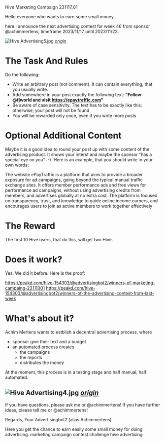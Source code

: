 Hive Marketing Campaign 231117_01

Hello everyone who wants to earn some small money,

here I announce the next advertising contest for week 46 from sponsor @achimmertens, timeframe 2023/11/17 until 2023/11/23.

![Hive Advertising5.jpg](https://files.peakd.com/file/peakd-hive/advertisingbot2/23wCFsaWca4mL7YShiSNhnSYpyJCaAn8t1kdtVjmPFoP87c991PcFrAo9vrDUWmvwc74w.jpg)
*[origin](https://photofunia.com/)*

# The Task And Rules
Do the following:
- Write an arbitrary post (not comment). It can contain everything, that you usually write.
- Add somewhere in your post exactly the following text: 
**"Follow @fjworld and visit https://epaytraffic.com"**
- Be aware of case sensitivity. The text has to be exactly like this; otherwise, your post will not be found
- You will be rewarded only once, even if you write more posts

# Optional Additional Content
Maybe it is a good idea to round your post up with some content of the advertising product. It shows your interst and maybe the sponsor "has a special eye on you" :-). Here is an example, that you should write in your own words:

The website ePayTraffic is a platform that aims to provide a broader exposure for ad campaigns, going beyond the typical manual traffic exchange sites. It offers member performance ads and free views for performance ad campaigns, without using advertising credits from members, and advertises globally at no extra cost. The platform is focused on transparency, trust, and knowledge to guide online income earners, and encourages users to join as active members to work together effectively


# The Reward

The first 10 Hive users, that do this, will get two Hive.


# Does it work?
Yes. We did it before. Here is the proof:

https://peakd.com/hive-154303/@advertisingbot2/winners-of-marketing-campaing-23111001
https://peakd.com/hive-154303/@advertisingbot2/winners-of-the-advertising-contest-from-last-week



# What's about it?
Achim Mertens wants to estblish a decentral advertising process, where 
- sponsor give their text and a budget
- an automated process creates 
  - the campaigns 
  - the reports
  - distributes the money

At the moment, this process is in a testing stage and half manual, half automated.


![Hive Advertising4.jpg](https://files.peakd.com/file/peakd-hive/advertisingbot2/23tvXqGQwrhpay9wynk62ZB7xcamK45iVCVy4rUjKtiKZrY9UrsXvgDRyMYq8JXYfshrT.jpg)
*[origin](https://photofunia.com/)*
---
If you have questions, please ask me or @achimmertens!
If you have further ideas, please tell me or @achimmertens!

Regards,
Your Advertisingbot2 (alias Achimmertens)

Here you get the chance to earn easily some small money for doing advertising.
marketing campaign contest challenge hive advertising